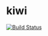 # kiwi

[![Build Status](https://travis-ci.org/aabadill/kiwi.svg?branch=master)](https://travis-ci.org/aabadill/kiwi)
